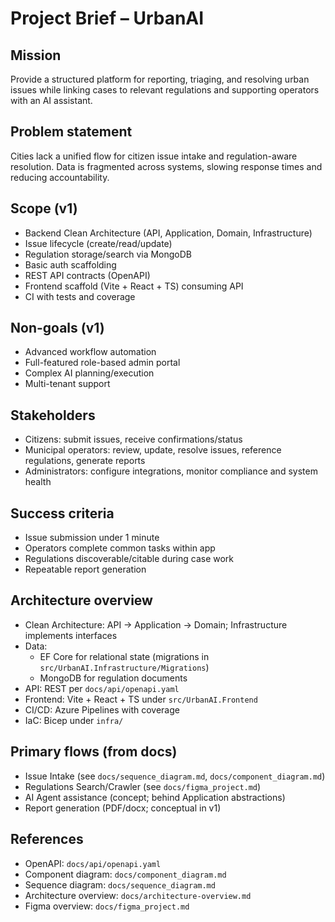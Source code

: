 # Project Brief – UrbanAI

## Mission
Provide a structured platform for reporting, triaging, and resolving urban issues while linking cases to relevant regulations and supporting operators with an AI assistant.

## Problem statement
Cities lack a unified flow for citizen issue intake and regulation-aware resolution. Data is fragmented across systems, slowing response times and reducing accountability.

## Scope (v1)
- Backend Clean Architecture (API, Application, Domain, Infrastructure)
- Issue lifecycle (create/read/update)
- Regulation storage/search via MongoDB
- Basic auth scaffolding
- REST API contracts (OpenAPI)
- Frontend scaffold (Vite + React + TS) consuming API
- CI with tests and coverage

## Non-goals (v1)
- Advanced workflow automation
- Full-featured role-based admin portal
- Complex AI planning/execution
- Multi-tenant support

## Stakeholders
- Citizens: submit issues, receive confirmations/status
- Municipal operators: review, update, resolve issues, reference regulations, generate reports
- Administrators: configure integrations, monitor compliance and system health

## Success criteria
- Issue submission under 1 minute
- Operators complete common tasks within app
- Regulations discoverable/citable during case work
- Repeatable report generation

## Architecture overview
- Clean Architecture: API → Application → Domain; Infrastructure implements interfaces
- Data:
  - EF Core for relational state (migrations in `src/UrbanAI.Infrastructure/Migrations`)
  - MongoDB for regulation documents
- API: REST per `docs/api/openapi.yaml`
- Frontend: Vite + React + TS under `src/UrbanAI.Frontend`
- CI/CD: Azure Pipelines with coverage
- IaC: Bicep under `infra/`

## Primary flows (from docs)
- Issue Intake (see `docs/sequence_diagram.md`, `docs/component_diagram.md`)
- Regulations Search/Crawler (see `docs/figma_project.md`)
- AI Agent assistance (concept; behind Application abstractions)
- Report generation (PDF/docx; conceptual in v1)

## References
- OpenAPI: `docs/api/openapi.yaml`
- Component diagram: `docs/component_diagram.md`
- Sequence diagram: `docs/sequence_diagram.md`
- Architecture overview: `docs/architecture-overview.md`
- Figma overview: `docs/figma_project.md`
